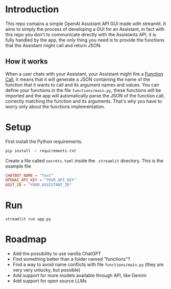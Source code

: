 # Introduction

This repo contains a simple OpenAI Assistant API GUI made with streamlit. It aims to simply the process of developing a GUI for an Assistant, in fact with this repo you don't to communicate directly with the Assistants API, it is fully handled by the app, the only thing you need is to provide the functions that the Assistant might call and return JSON.

## How it works

When a user chats with your Assistant, your Assistant might fire a [Function Call](https://platform.openai.com/docs/guides/function-calling), it means that it will generate a JSON containing the name of the function that it wants to call and its argument names and values. You can define your functions in the file `functions/main.py`, these functions will be imported and the app will automatically parse the JSON of the function call, correctly matching the function and its arguments. That's why you have to worry only about the functions implementation.

# Setup

First install the Python requirements.

```sh
pip install -r requirements.txt
```

Create a file called `secrets.toml` inside the `.streamlit` directory. This is the example file

```toml
CHATBOT_NAME = "Test"
OPENAI_API_KEY = "YOUR_API_KEY"
ASST_ID = "YOUR_ASSISTANT_ID"
```

# Run

```
streamlit run app.py
```

# Roadmap

- Add the possibility to use vanilla ChatGPT
- Find something better than a folder named "functions"?
- Find a way to avoid name conflicts with file `functions/main.py` (they are very very unlucky, but possible)
- Add support for more models available through API, like Gemini
- Add support for open source LLMs
